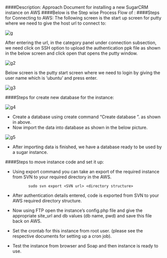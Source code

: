 ####Description:
Approach Document for installing a new SugarCRM instance on AWS
####Below is the Step wise Process Flow of :
####Steps for Connecting to AWS:
The following screen is the start up screen for putty where we need to give the host url to connect to:

![g](https://cloud.githubusercontent.com/assets/17013436/22283856/60e1093e-e30a-11e6-991d-a6b783347b6e.PNG)

After entering the url, in the category panel under connection subsection, we need click on SSH option to upload the authentication ppk 
file as shown in the below screen and click open that opens the putty window.

![g2](https://cloud.githubusercontent.com/assets/17013436/22283903/a04a182c-e30a-11e6-8b10-357af299e26e.PNG)

Below screen is the putty start screen where we need to login by giving the user name which is ‘ubuntu’ and press enter.

![g3](https://cloud.githubusercontent.com/assets/17013436/22283981/08eb7f88-e30b-11e6-8d45-cf2e2a75e17d.PNG)

####Steps for create new database for the instance:

![g4](https://cloud.githubusercontent.com/assets/17013436/22284023/45ed7148-e30b-11e6-95f4-01255b26d87b.PNG)

* Create a database using create command “Create database <database name>”. as shown in above.<br />
* Now import the data into database as shown in the below picture.

![g5](https://cloud.githubusercontent.com/assets/17013436/22284057/6f60a7f2-e30b-11e6-8724-21ad2171957e.PNG)

* After importing data is finished, we have a database ready to be used by a sugar instance.

####Steps to move instance code and set it up:

* Using export command you can take an export of  the required instance from SVN to your required directory in the AWS.

             sudo svn export <SVN url> <directory structure>  
             
* After authentication details entered, code is exported from  SVN to your AWS required directory structure.
* Now using FTP open the instance’s config.php file and give the appropriate site_url and db values (db name, pwd) and save this file back on AWS.
* Set the crontab for this instance from root user.
(please see the respective documents for setting up a cron job).
* Test the instance from browser and Soap and then instance is ready to use.



